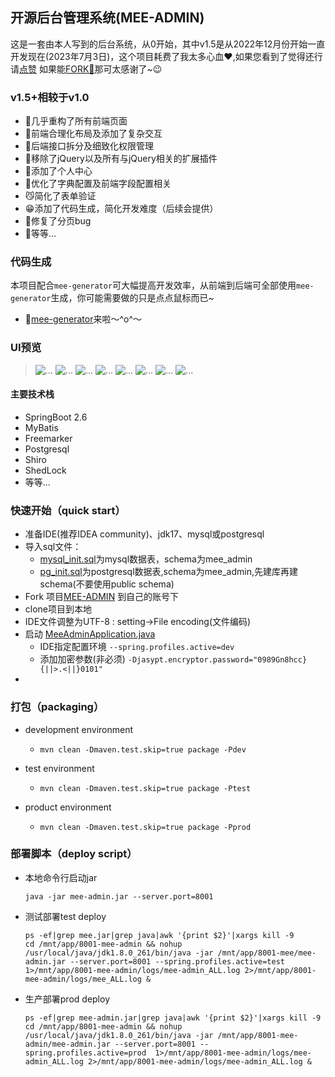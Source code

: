 
## 开源后台管理系统(MEE-ADMIN)
 这是一套由本人写到的后台系统，从0开始，其中v1.5是从2022年12月份开始一直开发现在(2023年7月3日)，这个项目耗费了我太多心血❤,如果您看到了觉得还行请[点赞](https://github.com/funnyzpc/mee-admin)
如果能[FORK🎈](https://github.com/funnyzpc/mee-admin/fork)那可太感谢了~😉

### v1.5+相较于v1.0
+ 🍊几乎重构了所有前端页面
+ 🍎前端合理化布局及添加了复杂交互
+ 💃后端接口拆分及细致化权限管理
+ 🧍‍移除了jQuery以及所有与jQuery相关的扩展插件
+ 🎈添加了个人中心
+ 🍌优化了字典配置及前端字段配置相关
+ 😼简化了表单验证
+ 😁添加了代码生成，简化开发难度（后续会提供）
+ 🔪修复了分页bug
+ 🌷等等...

### 代码生成
  本项目配合`mee-generator`可大幅提高开发效率，从前端到后端可全部使用`mee-generator`生成，你可能需要做的只是点点鼠标而已~
+ 👏[mee-generator](https://github.com/funnyzpc/mee-generator)来啦～^o^～

### UI预览
>![...](./view/1.jpg)
>![...](./view/2.jpg)
>![...](./view/3.jpg)
>![...](./view/4.jpg)
>![...](./view/5.jpg)
>![...](./view/6.jpg)
>![...](./view/7.jpg)
>![...](./view/8.jpg)

#### 主要技术栈
+ SpringBoot 2.6
+ MyBatis
+ Freemarker
+ Postgresql
+ Shiro
+ ShedLock
+ 等等...

### 快速开始（quick start）
+ 准备IDE(推荐IDEA community)、jdk17、mysql或postgresql
+ 导入sql文件：
  - [mysql_init.sql](docs%2Fmysql_init.sql)为mysql数据表，schema为mee_admin
  - [pg_init.sql](docs%2Fpg_init.sql)为postgresql数据表,schema为mee_admin,先建库再建schema(不要使用public schema)
+ Fork 项目[MEE-ADMIN](https://github.com/funnyzpc/mee-admin/fork) 到自己的账号下
+ clone项目到本地
+ IDE文件调整为UTF-8 : setting->File encoding(文件编码)
+ 启动 [MeeAdminApplication.java](src%2Fmain%2Fjava%2Fcom%2Fmee%2FMeeAdminApplication.java)
  - IDE指定配置环境 `--spring.profiles.active=dev`
  - 添加加密参数(非必须) `-Djasypt.encryptor.password="0989Gn8hcc}{||>.<||}0101"`
+
### 打包（packaging）
+ development environment
    - `mvn clean -Dmaven.test.skip=true package -Pdev`
    
+ test environment
    - `mvn clean -Dmaven.test.skip=true package -Ptest`

+ product environment
    - `mvn clean -Dmaven.test.skip=true package -Pprod`

### 部署脚本（deploy script）
+ 本地命令行启动jar
  ```
  java -jar mee-admin.jar --server.port=8001 
  ```

+ 测试部署test deploy
  ```echo 正在启动mee-admin.....
  ps -ef|grep mee.jar|grep java|awk '{print $2}'|xargs kill -9
  cd /mnt/app/8001-mee-admin && nohup /usr/local/java/jdk1.8.0_261/bin/java -jar /mnt/app/8001-mee/mee-admin.jar --server.port=8001 --spring.profiles.active=test  1>/mnt/app/8001-mee-admin/logs/mee-admin_ALL.log 2>/mnt/app/8001-mee-admin/logs/mee_ALL.log &
  ```

+ 生产部署prod deploy
  ```echo 正在启动mee-admin.....
  ps -ef|grep mee-admin.jar|grep java|awk '{print $2}'|xargs kill -9
  cd /mnt/app/8001-mee-admin && nohup /usr/local/java/jdk1.8.0_261/bin/java -jar /mnt/app/8001-mee-admin/mee-admin.jar --server.port=8001 --spring.profiles.active=prod  1>/mnt/app/8001-mee-admin/logs/mee-admin_ALL.log 2>/mnt/app/8001-mee-admin/logs/mee-admin_ALL.log &
  ```
